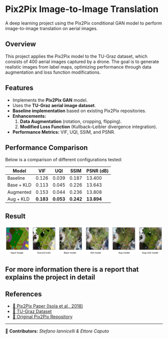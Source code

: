 # Pix2Pix Image-to-Image Translation

A deep learning project using the Pix2Pix conditional GAN model to perform image-to-image translation on aerial images.

## Overview
This project applies the Pix2Pix model to the TU-Graz dataset, which consists of 400 aerial images captured by a drone. The goal is to generate realistic images from label maps, optimizing performance through data augmentation and loss function modifications.

## Features
- Implements the **Pix2Pix GAN** model.
- Uses the **TU-Graz aerial image dataset**.
- **Baseline implementation** based on existing Pix2Pix repositories.
- **Enhancements:**
  1. **Data Augmentation** (rotation, cropping, flipping).
  2. **Modified Loss Function** (Kullback–Leibler divergence integration).
- **Performance Metrics:** VIF, UQI, SSIM, and PSNR.


## Performance Comparison
Below is a comparison of different configurations tested:

| Model      | VIF       | UQI       | SSIM      | PSNR (dB)  |
| ---------- | --------- | --------- | --------- | ---------- |
| Baseline   | 0.126     | 0.039     | 0.187     | 13.400     |
| Base + KLD | 0.113     | 0.045     | 0.226     | 13.643     |
| Augmented  | 0.153     | 0.044     | 0.236     | 13.808     |
| Aug + KLD  | **0.183** | **0.053** | **0.242** | **13.894** |

## Result
![Alt text](img_2.png)

## For more information there is a report that explains the project in detail

## References
- [📄 Pix2Pix Paper (Isola et al., 2018)](https://arxiv.org/abs/1611.07004)
- [📂 TU-Graz Dataset](https://www.tugraz.at/institute/icg/research/team-fraundorfer/software-media/dronedataset)
- [💾 Original Pix2Pix Repository](https://github.com/phillipi/pix2pix)

---
👥 **Contributors:** *Stefano Iannicelli & Ettore Caputo*
